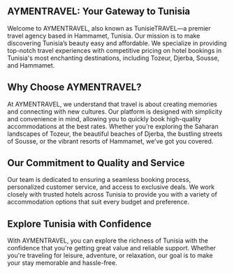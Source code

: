 ## AYMENTRAVEL: Your Gateway to Tunisia
Welcome to AYMENTRAVEL, also known as TunisieTRAVEL—a premier travel agency based in Hammamet, Tunisia. Our mission is to make discovering Tunisia’s beauty easy and affordable.
We specialize in providing top-notch travel experiences with competitive pricing on hotel bookings in Tunisia's most enchanting destinations, including Tozeur, Djerba, Sousse, and Hammamet.

## Why Choose AYMENTRAVEL?
At AYMENTRAVEL, we understand that travel is about creating memories and connecting with new cultures. 
Our platform is designed with simplicity and convenience in mind, allowing you to quickly book high-quality accommodations at the best rates. 
Whether you're exploring the Saharan landscapes of Tozeur, the beautiful beaches of Djerba, the bustling streets of Sousse, or the vibrant resorts of Hammamet, we’ve got you covered.

## Our Commitment to Quality and Service
Our team is dedicated to ensuring a seamless booking process, personalized customer service, and access to exclusive deals.
We work closely with trusted hotels across Tunisia to provide you with a variety of accommodation options that suit every budget and preference.

## Explore Tunisia with Confidence
With AYMENTRAVEL, you can explore the richness of Tunisia with the confidence that you're getting great value and reliable support.
Whether you're traveling for leisure, adventure, or relaxation, our goal is to make your stay memorable and hassle-free.
